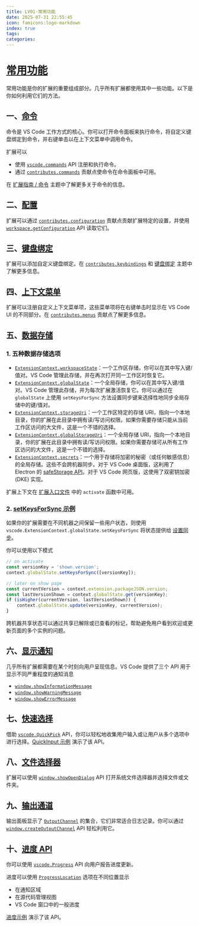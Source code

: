 ```yaml
---
title: LV01-常用功能
date: 2025-07-31 22:55:45
icon: famicons:logo-markdown
index: true
tags:
categories:
---
```


<!-- more -->

# [常用功能](https://vscode.js.cn/api/extension-capabilities/common-capabilities)

常用功能是你的扩展的重要组成部分。几乎所有扩展都使用其中一些功能。以下是你如何利用它们的方法。

## 一、[命令](https://vscode.js.cn/api/extension-capabilities/common-capabilities#command)

命令是 VS Code 工作方式的核心。你可以打开命令面板来执行命令，将自定义键盘绑定到命令，并右键单击以在上下文菜单中调用命令。

扩展可以

- 使用 [`vscode.commands`](https://vscode.js.cn/api/references/vscode-api#commands) API 注册和执行命令。
- 通过 [`contributes.commands`](https://vscode.js.cn/api/references/contribution-points#contributes.commands) 贡献点使命令在命令面板中可用。

在 [扩展指南 / 命令](https://vscode.js.cn/api/extension-guides/command) 主题中了解更多关于命令的信息。

## 二、[配置](https://vscode.js.cn/api/extension-capabilities/common-capabilities#configuration)

扩展可以通过 [`contributes.configuration`](https://vscode.js.cn/api/references/contribution-points#contributes.configuration) 贡献点贡献扩展特定的设置，并使用 [`workspace.getConfiguration`](https://vscode.js.cn/api/references/vscode-api#workspace.getConfiguration) API 读取它们。

## 三、[键盘绑定](https://vscode.js.cn/api/extension-capabilities/common-capabilities#keybinding)

扩展可以添加自定义键盘绑定。在 [`contributes.keybindings`](https://vscode.js.cn/api/references/contribution-points#contributes.keybindings) 和 [键盘绑定](https://vscode.js.cn/docs/getstarted/keybindings) 主题中了解更多信息。

## 四、[上下文菜单](https://vscode.js.cn/api/extension-capabilities/common-capabilities#context-menu)

扩展可以注册自定义上下文菜单项，这些菜单项将在右键单击时显示在 VS Code UI 的不同部分。在 [`contributes.menus`](https://vscode.js.cn/api/references/contribution-points#contributes.menus) 贡献点了解更多信息。

## 五、[数据存储](https://vscode.js.cn/api/extension-capabilities/common-capabilities#data-storage)

### 1. 五种数据存储选项

- [`ExtensionContext.workspaceState`](https://vscode.js.cn/api/references/vscode-api#ExtensionContext.workspaceState)：一个工作区存储，你可以在其中写入键/值对。VS Code 管理此存储，并在再次打开同一工作区时恢复它。
- [`ExtensionContext.globalState`](https://vscode.js.cn/api/references/vscode-api#ExtensionContext.globalState)：一个全局存储，你可以在其中写入键/值对。VS Code 管理此存储，并为每次扩展激活恢复它。你可以通过在 `globalState` 上使用 `setKeysForSync` 方法设置同步键来选择性地同步全局存储中的键/值对。
- [`ExtensionContext.storageUri`](https://vscode.js.cn/api/references/vscode-api#ExtensionContext.storageUri)：一个工作区特定的存储 URI，指向一个本地目录，你的扩展在此目录中拥有读/写访问权限。如果你需要存储只能从当前工作区访问的大文件，这是一个不错的选择。
- [`ExtensionContext.globalStorageUri`](https://vscode.js.cn/api/references/vscode-api#ExtensionContext.globalStorageUri)：一个全局存储 URI，指向一个本地目录，你的扩展在此目录中拥有读/写访问权限。如果你需要存储可从所有工作区访问的大文件，这是一个不错的选择。
- [`ExtensionContext.secrets`](https://vscode.js.cn/api/references/vscode-api#ExtensionContext.secrets)：一个用于存储将加密的秘密（或任何敏感信息）的全局存储。这些不会跨机器同步。对于 VS Code 桌面版，这利用了 Electron 的 [safeStorage API](https://electron.js.cn/docs/latest/api/safe-storage)。对于 VS Code 网页版，这使用了双密钥加密 (DKE) 实现。

扩展上下文在 [扩展入口文件](https://vscode.js.cn/api/get-started/extension-anatomy#extension-entry-file) 中的 `activate` 函数中可用。

### 2. [setKeysForSync 示例](https://vscode.js.cn/api/extension-capabilities/common-capabilities#setkeysforsync-example)

如果你的扩展需要在不同机器之间保留一些用户状态，则使用 `vscode.ExtensionContext.globalState.setKeysForSync` 将状态提供给 [设置同步](https://vscode.js.cn/docs/configure/settings-sync)。

你可以使用以下模式

```typescript
// on activate
const versionKey = 'shown.version';
context.globalState.setKeysForSync([versionKey]);

// later on show page
const currentVersion = context.extension.packageJSON.version;
const lastVersionShown = context.globalState.get(versionKey);
if (isHigher(currentVersion, lastVersionShown)) {
    context.globalState.update(versionKey, currentVersion);
}
```

跨机器共享状态可以通过共享已解除或已查看的标记，帮助避免用户看到欢迎或更新页面的多个实例的问题。

## 六、[显示通知](https://vscode.js.cn/api/extension-capabilities/common-capabilities#display-notifications)

几乎所有扩展都需要在某个时刻向用户呈现信息。VS Code 提供了三个 API 用于显示不同严重程度的通知消息

- [`window.showInformationMessage`](https://vscode.js.cn/api/references/vscode-api#window.showInformationMessage)
- [`window.showWarningMessage`](https://vscode.js.cn/api/references/vscode-api#window.showWarningMessage)
- [`window.showErrorMessage`](https://vscode.js.cn/api/references/vscode-api#window.showErrorMessage)

## 七、[快速选择](https://vscode.js.cn/api/extension-capabilities/common-capabilities#quick-pick)

借助 [`vscode.QuickPick`](https://vscode.js.cn/api/references/vscode-api#QuickPick) API，你可以轻松地收集用户输入或让用户从多个选项中进行选择。[QuickInput 示例](https://github.com/microsoft/vscode-extension-samples/tree/main/quickinput-sample) 演示了该 API。

## 八、[文件选择器](https://vscode.js.cn/api/extension-capabilities/common-capabilities#file-picker)

扩展可以使用 [`window.showOpenDialog`](https://vscode.js.cn/api/references/vscode-api#window.showOpenDialog) API 打开系统文件选择器并选择文件或文件夹。

## 九、[输出通道](https://vscode.js.cn/api/extension-capabilities/common-capabilities#output-channel)

输出面板显示了 [`OutputChannel`](https://vscode.js.cn/api/references/vscode-api#OutputChannel) 的集合，它们非常适合日志记录。你可以通过 [`window.createOutputChannel`](https://vscode.js.cn/api/references/vscode-api#window.createOutputChannel) API 轻松利用它。

## 十、[进度 API](https://vscode.js.cn/api/extension-capabilities/common-capabilities#progress-api)

你可以使用 [`vscode.Progress`](https://vscode.js.cn/api/references/vscode-api#Progress) API 向用户报告进度更新。

进度可以使用 [`ProgressLocation`](https://vscode.js.cn/api/references/vscode-api#ProgressLocation) 选项在不同位置显示

- 在通知区域
- 在源代码管理视图
- VS Code 窗口中的一般进度

[进度示例](https://github.com/microsoft/vscode-extension-samples/tree/main/progress-sample) 演示了该 API。
